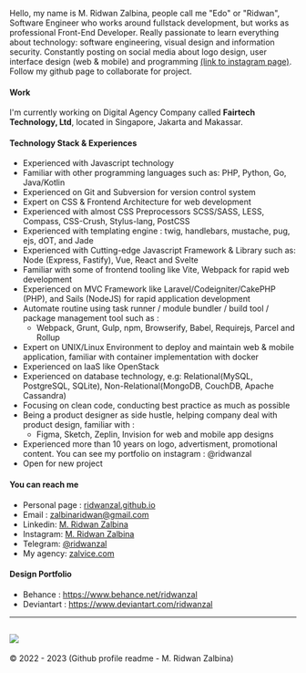 Hello, my name is M. Ridwan Zalbina, people call me "Edo" or "Ridwan", Software Engineer who works around fullstack development, but works as professional Front-End Developer. Really passionate to learn everything about technology: software engineering, visual design and information security.
Constantly posting on social media about logo design, user interface design (web & mobile) and programming [(link to instagram page)](https://www.instagram.com/ridwanzal/). Follow my github page to collaborate for project.

#### Work

I'm currently working on Digital Agency Company called **Fairtech Technology, Ltd**, located in Singapore, Jakarta and Makassar.

#### Technology Stack  & Experiences

- Experienced with Javascript technology
- Familiar with other programming languages such as: PHP, Python, Go, Java/Kotlin
- Experienced on Git and Subversion for version control system
- Expert on CSS & Frontend Architecture for web development
- Experienced with almost CSS Preprocessors SCSS/SASS, LESS, Compass, CSS-Crush, Stylus-lang, PostCSS
- Experienced with templating engine : twig, handlebars, mustache, pug, ejs, dOT, and Jade
- Experienced with Cutting-edge Javascript Framework & Library such as: Node (Express, Fastify), Vue, React and Svelte
- Familiar with some of frontend tooling like Vite, Webpack for rapid web development
- Experienced on MVC Framework like Laravel/Codeigniter/CakePHP (PHP), and Sails (NodeJS) for rapid application development
- Automate routine using task runner / module bundler / build tool / package management tool such as :
  - Webpack, Grunt, Gulp, npm, Browserify, Babel, Requirejs, Parcel and Rollup
- Expert on UNIX/Linux Environment to deploy and maintain web & mobile application, familiar with container implementation with docker
- Experienced on IaaS like OpenStack
- Experienced on database technology, e.g: Relational(MySQL, PostgreSQL, SQLite), Non-Relational(MongoDB, CouchDB, Apache Cassandra)
- Focusing on clean code, conducting best practice as much as possible
- Being a product designer as side hustle, helping company deal with product design, familiar with :
  - Figma, Sketch, Zeplin, Invision for web and mobile app designs
- Experienced more than 10 years on logo, advertisment, promotional content. You can see my portfolio on instagram : @ridwanzal
- Open for new project

#### You can reach me

- Personal page : [ridwanzal.github.io](https://ridwanzal.github.io)
- Email :  [zalbinaridwan@gmail.com](mailto:zalbinaridwan@gmail.com)
- Linkedin: [M. Ridwan Zalbina](https://www.linkedin.com/in/mridwanzalbina/)
- Instagram: [M. Ridwan Zalbina](https://www.instagram.com/ridwanzal/)
- Telegram: [@ridwanzal](https://t.me/ridwanzal)
- My agency:  [zalvice.com](https://zalvice.com)

#### Design Portfolio

- Behance : <https://www.behance.net/ridwanzal>
- Deviantart : <https://www.deviantart.com/ridwanzal>

------
![](https://komarev.com/ghpvc/?username=ridwanzal&color=blueviolet)
------

&copy; 2022 - 2023 (Github profile readme - M. Ridwan Zalbina)
